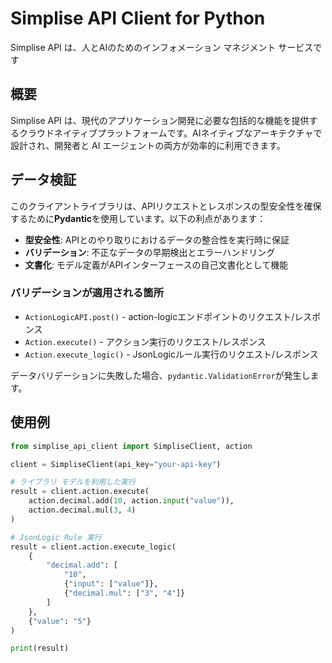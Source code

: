 # Simplise API Client for Python

Simplise API は、人とAIのためのインフォメーション マネジメント サービスです

## 概要

Simplise API は、現代のアプリケーション開発に必要な包括的な機能を提供するクラウドネイティブプラットフォームです。AIネイティブなアーキテクチャで設計され、開発者と AI エージェントの両方が効率的に利用できます。

## データ検証

このクライアントライブラリは、APIリクエストとレスポンスの型安全性を確保するために**Pydantic**を使用しています。以下の利点があります：

- **型安全性**: APIとのやり取りにおけるデータの整合性を実行時に保証
- **バリデーション**: 不正なデータの早期検出とエラーハンドリング
- **文書化**: モデル定義がAPIインターフェースの自己文書化として機能

### バリデーションが適用される箇所

- `ActionLogicAPI.post()` - action-logicエンドポイントのリクエスト/レスポンス
- `Action.execute()` - アクション実行のリクエスト/レスポンス
- `Action.execute_logic()` - JsonLogicルール実行のリクエスト/レスポンス

データバリデーションに失敗した場合、`pydantic.ValidationError`が発生します。

## 使用例
```python
from simplise_api_client import SimpliseClient, action

client = SimpliseClient(api_key="your-api-key")

# ライブラリ モデルを利用した実行
result = client.action.execute(
    action.decimal.add(10, action.input("value")),
    action.decimal.mul(3, 4)
)

# JsonLogic Rule 実行
result = client.action.execute_logic(
    {
        "decimal.add": [
            "10",
            {"input": ["value"]},
            {"decimal.mul": ["3", "4"]}
        ]
    },
    {"value": "5"}
)

print(result)
```

